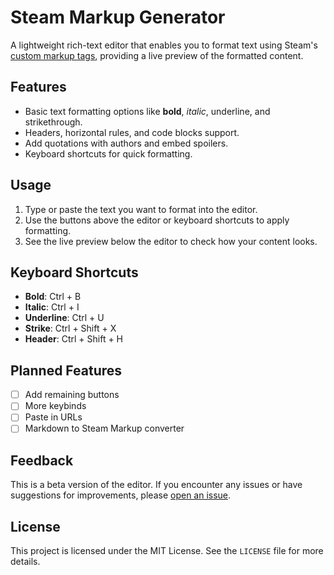 # Steam Markup Generator

A lightweight rich-text editor that enables you to format text using Steam's [custom markup tags](https://steamcommunity.com/comment/Recommendation/formattinghelp), providing a live preview of the formatted content.

## Features

- Basic text formatting options like **bold**, *italic*, underline, and strikethrough.
- Headers, horizontal rules, and code blocks support.
- Add quotations with authors and embed spoilers.
- Keyboard shortcuts for quick formatting.
  
## Usage

1. Type or paste the text you want to format into the editor.
2. Use the buttons above the editor or keyboard shortcuts to apply formatting.
3. See the live preview below the editor to check how your content looks.

## Keyboard Shortcuts

- **Bold**: Ctrl + B
- **Italic**: Ctrl + I
- **Underline**: Ctrl + U
- **Strike**: Ctrl + Shift + X
- **Header**: Ctrl + Shift + H

## Planned Features
- [ ] Add remaining buttons
- [ ] More keybinds
- [ ] Paste in URLs
- [ ] Markdown to Steam Markup converter

## Feedback

This is a beta version of the editor. If you encounter any issues or have suggestions for improvements, please [open an issue](https://github.com/bijx/Steam-Markup-Generator/issues).

## License

This project is licensed under the MIT License. See the `LICENSE` file for more details.